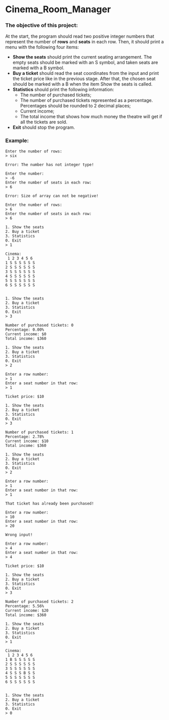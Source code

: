 # Cinema_Room_Manager
### The objective of this project:
At the start, the program should read two positive integer numbers that represent the number of **rows** and **seats** in each row. Then, it should print a menu with the following four items:
- **Show the seats** should print the current seating arrangement. The empty seats should be marked with an S symbol, and taken seats are marked with a B symbol.
- **Buy a ticket** should read the seat coordinates from the input and print the ticket price like in the previous stage. After that, the chosen seat should be marked with a B when the item Show the seats is called.
- **Statistics** should print the following information:
  - The number of purchased tickets;
  - The number of purchased tickets represented as a percentage. Percentages should be rounded to 2 decimal places;
  - Current income;
  - The total income that shows how much money the theatre will get if all the tickets are sold.
- **Exit** should stop the program.
### Example:
```
Enter the number of rows:
> six

Error: The number has not integer type!

Enter the number:
> -6
Enter the number of seats in each row:
> 6

Error: Size of array can not be negative!

Enter the number of rows:
> 6
Enter the number of seats in each row:
> 6

1. Show the seats
2. Buy a ticket
3. Statistics
0. Exit
> 1

Cinema:
 1 2 3 4 5 6
1 S S S S S S
2 S S S S S S
3 S S S S S S
4 S S S S S S
5 S S S S S S
6 S S S S S S


1. Show the seats
2. Buy a ticket
3. Statistics
0. Exit
> 3

Number of purchased tickets: 0
Percentage: 0.00%
Current income: $0
Total income: $360

1. Show the seats
2. Buy a ticket
3. Statistics
0. Exit
> 2

Enter a row number:
> 1
Enter a seat number in that row:
> 1

Ticket price: $10

1. Show the seats
2. Buy a ticket
3. Statistics
0. Exit
> 3

Number of purchased tickets: 1
Percentage: 2.78%
Current income: $10
Total income: $360

1. Show the seats
2. Buy a ticket
3. Statistics
0. Exit
> 2

Enter a row number:
> 1
Enter a seat number in that row:
> 1

That ticket has already been purchased!

Enter a row number:
> 10
Enter a seat number in that row:
> 20

Wrong input!

Enter a row number:
> 4
Enter a seat number in that row:
> 4

Ticket price: $10

1. Show the seats
2. Buy a ticket
3. Statistics
0. Exit
> 3

Number of purchased tickets: 2
Percentage: 5.56%
Current income: $20
Total income: $360

1. Show the seats
2. Buy a ticket
3. Statistics
0. Exit
> 1

Cinema:
 1 2 3 4 5 6
1 B S S S S S
2 S S S S S S
3 S S S S S S
4 S S S B S S
5 S S S S S S
6 S S S S S S


1. Show the seats
2. Buy a ticket
3. Statistics
0. Exit
> 0
```
